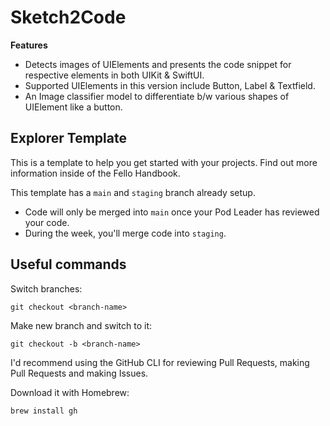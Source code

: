 # Sketch2Code
 **Features**
- Detects images of UIElements and presents the code snippet for respective elements in both UIKit & SwiftUI.
- Supported UIElements in this version include Button, Label & Textfield. 
- An Image classifier model to differentiate b/w various shapes of UIElement like a button.  
## Explorer Template

This is a template to help you get started with your projects. Find out more information inside of the Fello Handbook.

This template has a `main` and `staging` branch already setup. 

- Code will only be merged into `main` once your Pod Leader has reviewed your code. 
- During the week, you'll merge code into `staging`.

## Useful commands

Switch branches:
```
git checkout <branch-name>
```

Make new branch and switch to it:
```
git checkout -b <branch-name>
```

I'd recommend using the GitHub CLI for reviewing Pull Requests, making Pull Requests and making Issues.

Download it with Homebrew:
```
brew install gh
```
